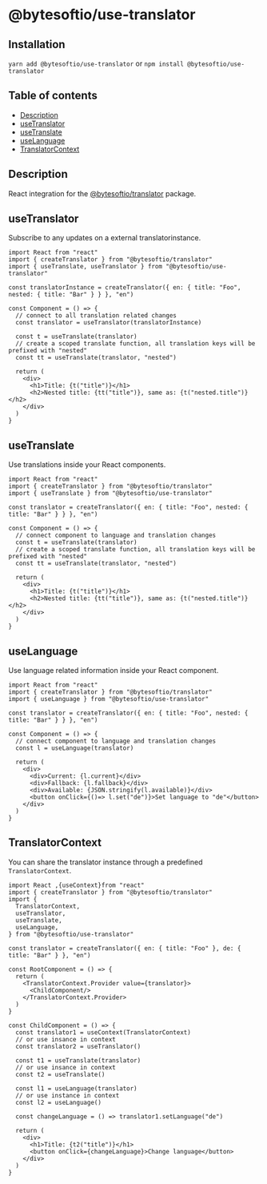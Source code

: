 # @bytesoftio/use-translator

## Installation

`yarn add @bytesoftio/use-translator` or `npm install @bytesoftio/use-translator`

## Table of contents

<!-- START doctoc generated TOC please keep comment here to allow auto update -->
<!-- DON'T EDIT THIS SECTION, INSTEAD RE-RUN doctoc TO UPDATE -->


- [Description](#description)
- [useTranslator](#usetranslator)
- [useTranslate](#usetranslate)
- [useLanguage](#uselanguage)
- [TranslatorContext](#translatorcontext)

<!-- END doctoc generated TOC please keep comment here to allow auto update -->

## Description

React integration for the [@bytesoftio/translator](https://github.com/bytesoftio/translator) package.

## useTranslator

Subscribe to any updates on a external translatorinstance.

```tsx
import React from "react"
import { createTranslator } from "@bytesoftio/translator"
import { useTranslate, useTranslator } from "@bytesoftio/use-translator"

const translatorInstance = createTranslator({ en: { title: "Foo", nested: { title: "Bar" } } }, "en")

const Component = () => {
  // connect to all translation related changes
  const translator = useTranslator(translatorInstance)

  const t = useTranslate(translator)
  // create a scoped translate function, all translation keys will be prefixed with "nested"
  const tt = useTranslate(translator, "nested")

  return (
    <div>
      <h1>Title: {t("title")}</h1>
      <h2>Nested title: {tt("title")}, same as: {t("nested.title")}</h2>
    </div>
  )
}
```

## useTranslate

Use translations inside your React components.

```tsx
import React from "react"
import { createTranslator } from "@bytesoftio/translator"
import { useTranslate } from "@bytesoftio/use-translator"

const translator = createTranslator({ en: { title: "Foo", nested: { title: "Bar" } } }, "en")

const Component = () => {
  // connect component to language and translation changes
  const t = useTranslate(translator)
  // create a scoped translate function, all translation keys will be prefixed with "nested"
  const tt = useTranslate(translator, "nested")

  return (
    <div>
      <h1>Title: {t("title")}</h1>
      <h2>Nested title: {tt("title")}, same as: {t("nested.title")}</h2>
    </div>
  )
}
```

## useLanguage

Use language related information inside your React component.

```tsx
import React from "react"
import { createTranslator } from "@bytesoftio/translator"
import { useLanguage } from "@bytesoftio/use-translator"

const translator = createTranslator({ en: { title: "Foo", nested: { title: "Bar" } } }, "en")

const Component = () => {
  // connect component to language and translation changes
  const l = useLanguage(translator)
  
  return (
    <div>
      <div>Current: {l.current}</div>
      <div>Fallback: {l.fallback}</div>
      <div>Available: {JSON.stringify(l.available)}</div>
      <button onClick={()=> l.set("de")}>Set language to "de"</button>
    </div>
  )
}
```

## TranslatorContext

You can share the translator instance through a predefined `TranslatorContext`.

```tsx
import React ,{useContext}from "react"
import { createTranslator } from "@bytesoftio/translator"
import { 
  TranslatorContext,
  useTranslator, 
  useTranslate, 
  useLanguage,
} from "@bytesoftio/use-translator" 

const translator = createTranslator({ en: { title: "Foo" }, de: { title: "Bar" } }, "en")

const RootComponent = () => {
  return (
    <TranslatorContext.Provider value={translator}>
      <ChildComponent/>
    </TranslatorContext.Provider>
  )
}

const ChildComponent = () => {
  const translator1 = useContext(TranslatorContext)
  // or use insance in context
  const translator2 = useTranslator()
  
  const t1 = useTranslate(translator)
  // or use insance in context
  const t2 = useTranslate()

  const l1 = useLanguage(translator)
  // or use instance in context
  const l2 = useLanguage()

  const changeLanguage = () => translator1.setLanguage("de")

  return (
    <div>
      <h1>Title: {t2("title")}</h1>
      <button onClick={changeLanguage}>Change language</button>
    </div>
  )
}
```
